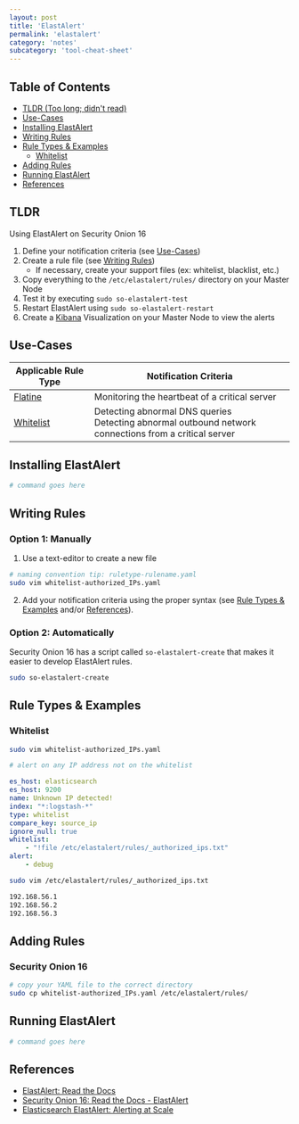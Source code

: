 ```yaml
---
layout: post
title: 'ElastAlert'
permalink: 'elastalert'
category: 'notes'
subcategory: 'tool-cheat-sheet'
---
```


## Table of Contents
* [TLDR (Too long; didn't read)](#tldr)
* [Use-Cases](#use-cases)
* [Installing ElastAlert](#installing-elastalert)
* [Writing Rules](#writing-rules)
* [Rule Types & Examples](#rule-types-examples)
    * [Whitelist](#whitelist)
* [Adding Rules](#adding-rules)
* [Running ElastAlert](#running-elastalert)
* [References](#references)

## TLDR
Using ElastAlert on Security Onion 16
1. Define your notification criteria (see [Use-Cases](#use-cases))
2. Create a rule file (see [Writing Rules](#writing-rules))
    * If necessary, create your support files (ex: whitelist, blacklist, etc.)
4. Copy everything to the `/etc/elastalert/rules/` directory on your Master Node
5. Test it by executing `sudo so-elastalert-test`
6. Restart ElastAlert using `sudo so-elastalert-restart`
7. Create a [Kibana](#references) Visualization on your Master Node to view the alerts

## Use-Cases
|Applicable Rule Type|Notification Criteria|
|---|---|
|[Flatine](#flatline)|Monitoring the heartbeat of a critical server|
|[Whitelist](#whitelist)|Detecting abnormal DNS queries<br>Detecting abnormal outbound network connections from a critical server|

## Installing ElastAlert 
```bash
# command goes here
```

## Writing Rules
### Option 1: Manually
1. Use a text-editor to create a new file
```bash
# naming convention tip: ruletype-rulename.yaml
sudo vim whitelist-authorized_IPs.yaml
```
2. Add your notification criteria using the proper syntax (see [Rule Types & Examples](#rule-types-examples) and/or [References](#references)). 

### Option 2: Automatically
Security Onion 16 has a script called `so-elastalert-create` that makes it easier to develop ElastAlert rules. 
```bash
sudo so-elastalert-create
```

## Rule Types & Examples
### Whitelist
```bash
sudo vim whitelist-authorized_IPs.yaml
```
```yaml
# alert on any IP address not on the whitelist

es_host: elasticsearch
es_host: 9200
name: Unknown IP detected!
index: "*:logstash-*"
type: whitelist
compare_key: source_ip
ignore_null: true
whitelist:
    - "!file /etc/elastalert/rules/_authorized_ips.txt"
alert:
    - debug
```
```bash
sudo vim /etc/elastalert/rules/_authorized_ips.txt
```
```bash
192.168.56.1
192.168.56.2
192.168.56.3
```

## Adding Rules
### Security Onion 16
```bash
# copy your YAML file to the correct directory
sudo cp whitelist-authorized_IPs.yaml /etc/elastalert/rules/
```

## Running ElastAlert
```bash
# command goes here
```

## References
* [ElastAlert: Read the Docs](https://elastalert.readthedocs.io/en/latest/)
* [Security Onion 16: Read the Docs - ElastAlert](https://docs.securityonion.net/en/latest/elastalert.html)
* [Elasticsearch ElastAlert: Alerting at Scale](https://qbox.io/blog/elasticsearch-alerting-at-scale-using-elastalert)
